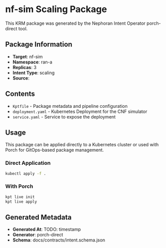 # nf-sim Scaling Package

This KRM package was generated by the Nephoran Intent Operator porch-direct tool.

## Package Information

- **Target**: nf-sim
- **Namespace**: ran-a  
- **Replicas**: 3
- **Intent Type**: scaling
- **Source**: 

## Contents

- `Kptfile` - Package metadata and pipeline configuration
- `deployment.yaml` - Kubernetes Deployment for the CNF simulator
- `service.yaml` - Service to expose the deployment

## Usage

This package can be applied directly to a Kubernetes cluster or used with Porch
for GitOps-based package management.

### Direct Application

```bash
kubectl apply -f .
```

### With Porch

```bash
kpt live init
kpt live apply
```

## Generated Metadata

- **Generated At**: TODO: timestamp
- **Generator**: porch-direct
- **Schema**: docs/contracts/intent.schema.json

